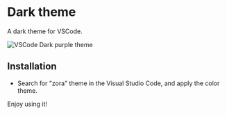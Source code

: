 # Dark theme

 A dark theme for VSCode.

![VSCode Dark purple theme ](./images/Previwe-image.png)

## Installation

- Search for "zora" theme in the Visual Studio Code, and apply the color theme.

Enjoy using it!
